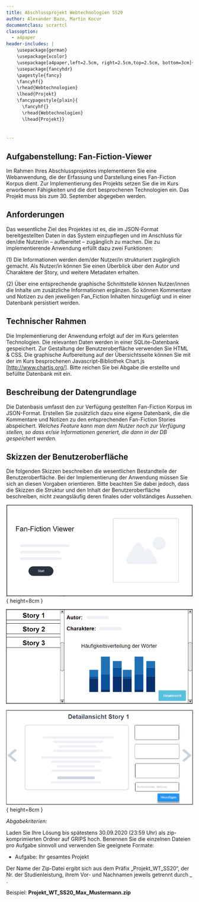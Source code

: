 ```yaml
---
title: Abschlussprojekt Webtechnologien SS20
author: Alexander Bazo, Martin Kocur
documentclass: scrartcl
classoption:
  - a4paper
header-includes: |
    \usepackage{german}
	\usepackage{xcolor} 
    \usepackage[a4paper,left=2.5cm, right=2.5cm,top=2.5cm, bottom=3cm]{geometry}
    \usepackage{fancyhdr}
    \pagestyle{fancy}
    \fancyhf{}
    \rhead{Webtechnologien}
    \lhead{Projekt}
    \fancypagestyle{plain}{
      \fancyhf{}
      \rhead{Webtechnologien}
      \lhead{Projekt}}


---
```




## Aufgabenstellung: Fan-Fiction-Viewer

Im Rahmen Ihres Abschlussprojektes implementieren Sie eine Webanwendung, die der Erfassung und Darstellung eines Fan-Fiction Korpus dient. Zur Implementierung des Projekts setzen Sie die im Kurs erworbenen Fähigkeiten und die dort besprochenen Technologien ein. Das Projekt muss bis zum 30. September abgegeben werden.



## Anforderungen

Das wesentliche Ziel des Projektes ist es, die im JSON-Format bereitgestellten Daten in das System einzupflegen und im Anschluss für den/die Nutzer/in – aufbereitet – zugänglich zu machen. Die zu implementierende Anwendung erfüllt dazu zwei Funktionen: 

(1) Die Informationen werden dem/der Nutzer/in strukturiert zugänglich gemacht. Als Nutzer/in können Sie einen Überblick über den Autor und Charaktere der Story, und weitere Metadaten erhalten.

(2) Über eine entsprechende graphische Schnittstelle können Nutzer/innen die Inhalte um zusätzliche Informationen ergänzen. So können Kommentare und Notizen zu den jeweiligen Fan_Fiction Inhalten hinzugefügt und in einer Datenbank persistiert werden. 

## Technischer Rahmen

Die Implementierung der Anwendung erfolgt auf der im Kurs gelernten Technologien. Die relevanten Daten werden in einer SQLite-Datenbank gespeichert. Zur Gestaltung der Benutzeroberfläche verwenden Sie HTML & CSS. Die graphische Aufbereitung auf der Übersichtsseite können Sie mit der im Kurs besprochenen Javascript-Bibliothek Chart.js [http://www.chartjs.org/].  Bitte reichen Sie bei Abgabe die erstellte und befüllte Datenbank mit ein.



## Beschreibung der Datengrundlage

Die Datenbasis umfasst den zur Verfügung gestellten Fan-Fiction Korpus im JSON-Format. Erstellen Sie zusätzlich dazu eine eigene Datenbank, die die Kommentare und Notizen zu den entsprechenden Fan-Fiction Stories abspeichert.  _Welches Feature kann man dem Nutzer noch zur Verfügung stellen, so dass er/sie Informationen generiert, die dann in der DB gespeichert werden._



## Skizzen der Benutzeroberfläche

Die folgenden Skizzen beschreiben die wesentlichen Bestandteile der Benutzeroberfläche. Bei
der Implementierung der Anwendung müssen Sie sich an diesen Vorgaben orientieren. Bitte
beachten Sie dabei jedoch, dass die Skizzen die Struktur und den Inhalt der Benutzeroberfläche
beschreiben, nicht zwangsläufig deren finales oder vollständiges Aussehen.

![](Home.PNG){ height=8cm }

![Übersichtsseite](Acts.PNG)

![Detailansicht](Scene.PNG){ height=8cm }



_Abgabekriterien:_

Laden Sie Ihre Lösung bis spätestens 30.09.2020 (23:59 Uhr) als zip-komprimierten Ordner auf GRIPS hoch.  Benennen Sie die einzelnen Dateien pro Aufgabe sinnvoll und verwenden Sie geeignete Formate:

- Aufgabe: Ihr gesamtes Projekt

Der Name der Zip-Datei ergibt sich aus dem Präfix „Projekt_WT_SS20“, der Nr. der Studienleistung, ihrem Vor- und Nachnamen jeweils getrennt durch _ .

 

Beispiel: **Projekt_WT_SS20_Max_Mustermann.zip**

